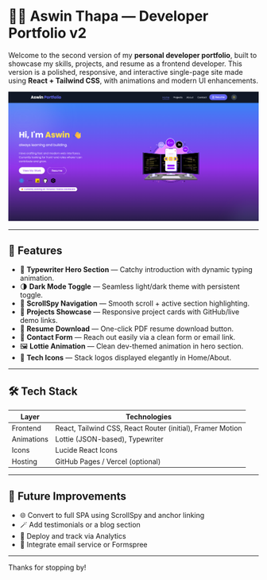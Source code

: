 # 🧑‍💻 Aswin Thapa — Developer Portfolio v2

Welcome to the second version of my **personal developer portfolio**, built to showcase my skills, projects, and resume as a frontend developer. This version is a polished, responsive, and interactive single-page site made using **React + Tailwind CSS**, with animations and modern UI enhancements.

![Screenshot](./public/screenshots/hero-section.png) <!-- Add a real screenshot if possible -->

---

## 🚀 Features

- 🧠 **Typewriter Hero Section** — Catchy introduction with dynamic typing animation.
- 🌗 **Dark Mode Toggle** — Seamless light/dark theme with persistent toggle.
- 📌 **ScrollSpy Navigation** — Smooth scroll + active section highlighting.
- 📂 **Projects Showcase** — Responsive project cards with GitHub/live demo links.
- 🧾 **Resume Download** — One-click PDF resume download button.
- 💬 **Contact Form** — Reach out easily via a clean form or email link.
- 🖼️ **Lottie Animation** — Clean dev-themed animation in hero section.
- 🎨 **Tech Icons** — Stack logos displayed elegantly in Home/About.

---

## 🛠️ Tech Stack

| Layer       | Technologies                             |
|------------|------------------------------------------|
| Frontend    | React, Tailwind CSS, React Router (initial), Framer Motion |
| Animations  | Lottie (JSON-based), Typewriter          |
| Icons       | Lucide React Icons                       |
| Hosting     | GitHub Pages / Vercel (optional)         |

---

## 🧩 Future Improvements

- 🌐 Convert to full SPA using ScrollSpy and anchor linking
- 🪄 Add testimonials or a blog section
- 🧠 Deploy and track via Analytics
- 🪪 Integrate email service or Formspree

---

Thanks for stopping by!

